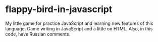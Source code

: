 # flappy-bird-in-javascript
My little game,for practice JavaScript and learning new features of this language.
Game writing in JavaScript and a little on HTML. 
Also, in this code, have Russian comments.

